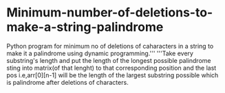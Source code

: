 # Minimum-number-of-deletions-to-make-a-string-palindrome
Python program for minimum no of deletions of caharacters in a string to make it a palindrome using dynamic programming.''' 
'''Take every substring's length and put the length of the longest possible palindrome sting  into matrix(of that lenght)
to that corresponding position and the last pos i.e,arr[0][n-1] will be the length  of the largest substring possible which
is palindrome after deletions of characters.
